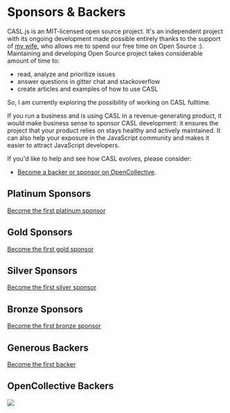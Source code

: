 # Sponsors &amp; Backers

CASL.js is an MIT-licensed open source project. It's an independent project with its ongoing development made possible entirely thanks to the support of [my wife](https://github.com/Olena-Stotska), who allows me to spend our free time on Open Source :).
Maintaining and developing Open Source project takes considerable amount of time to:

* read, analyze and prioritize issues
* answer questions in gitter chat and stackoverflow
* create articles and examples of how to use CASL

So, I am currently exploring the possibility of working on CASL fulltime.

If you run a business and is using CASL in a revenue-generating product, it would make business sense to sponsor CASL development:
it ensures the project that your product relies on stays healthy and actively maintained. It can also help your exposure in the JavaScript community and makes it easier to attract JavaScript developers.

If you'd like to help and see how CASL evolves, please consider:

- [Become a backer or sponsor on OpenCollective](https://opencollective.com/casljs).

## Platinum Sponsors

[Become the first platinum sponsor](https://opencollective.com/casljs/contribute/platinum-sponsors-13746/checkout)

## Gold Sponsors

[Become the first gold sponsor](https://opencollective.com/casljs/contribute/gold-sponsors-13747/checkout)

## Silver Sponsors

[Become the first silver sponsor](https://opencollective.com/casljs/contribute/silver-sponsors-13745/checkout)

## Bronze Sponsors

[Become the first bronze sponsor](https://opencollective.com/casljs/contribute/bronze-sponsors-13741/checkout)

## Generous Backers

[Become the first backer](https://opencollective.com/casljs/contribute/backer-13740/checkout)


## OpenCollective Backers

<a href="https://opencollective.com/casljs#section-contributors" target="_blank"><img src="https://opencollective.com/casljs/backers.svg?width=890"></a>

